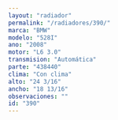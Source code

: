 ```yaml
---
layout: "radiador"
permalink: "/radiadores/390/"
marca: "BMW"
modelo: "528I"
ano: "2008"
motor: "L6 3.0"
transmision: "Automática"
parte: "438440"
clima: "Con clima"
alto: "24 3/16"
ancho: "18 13/16"
observaciones: ""
id: "390"
---
```


